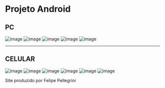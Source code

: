 <h1> Projeto Android </h1>

<h2> PC </h2>

![image](https://user-images.githubusercontent.com/107892258/185187406-7ef8f38a-9ae4-4b28-9a46-6954ea7a0d3e.png)
![image](https://user-images.githubusercontent.com/107892258/185187460-42919caa-a385-4fc0-823c-2adc5756b9fe.png)
![image](https://user-images.githubusercontent.com/107892258/185187536-7afe6139-0f70-45f0-964a-229d82b2356f.png)
![image](https://user-images.githubusercontent.com/107892258/185187598-35ee1b07-0836-44bb-bc40-f0dcc5939b00.png)
![image](https://user-images.githubusercontent.com/107892258/185187655-43d50697-52e5-476b-be5d-d82f869bc100.png)

<hr>

<h2> CELULAR </h2>

![image](https://user-images.githubusercontent.com/107892258/185187870-4807eb6d-24cf-49b1-a7c7-36387f9eda1f.png)
![image](https://user-images.githubusercontent.com/107892258/185187916-4c9dce4c-267e-4382-921d-80940cbd8adc.png)
![image](https://user-images.githubusercontent.com/107892258/185187950-b1c4e883-d9d6-4113-a185-afcf18d82ee3.png)
![image](https://user-images.githubusercontent.com/107892258/185187998-c38a91d2-ac03-448a-9909-f192ad1b15b6.png)
![image](https://user-images.githubusercontent.com/107892258/185188116-e7f5dda8-ec95-4191-b1cb-cc0c42e367aa.png)
![image](https://user-images.githubusercontent.com/107892258/185188152-5af898f7-619d-4963-8455-ef46868efb37.png)

<p> Site produzido por Felipe Pellegrini </p>


